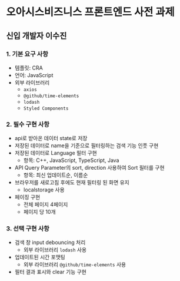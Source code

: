 # 오아시스비즈니스 프론트엔드 사전 과제

## 신입 개발자 이수진

### 1. 기본 요구 사항

- 템플릿: CRA
- 언어: JavaScript
- 외부 라이브러리
  - `axios`
  - `@github/time-elements`
  - `lodash`
  - `Styled Components`

### 2. 필수 구현 사항

- api로 받아온 데이터 state로 저장
- 저장된 데이터로 name을 기준으로 필터링하는 검색 기능 인풋 구현
- 저장된 데이터로 Language 필터 구현
  - 항목: C++, JavaScript, TypeScript, Java
- API Query Parameter의 sort, direction 사용하여 Sort 필터를 구현
  - 항목: 최신 업데이트순, 이름순
- 브라우저를 새로고침 후에도 현재 필터링 된 화면 유지
  - localstorage 사용
- 페이징 구현
  - 전체 페이지 4페이지
  - 페이지 당 10개

### 3. 선택 구현 사항

- 검색 창 input debouncing 처리
  - 외부 라이브러리 `lodash` 사용
- 업데이트된 시간 포맷팅
  - 외부 라이브러리 `@github/time-elements` 사용
- 필터 결과 표시와 clear 기능 구현
